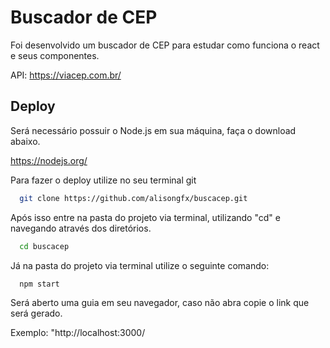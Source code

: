 
# Buscador de CEP

Foi desenvolvido um buscador de CEP para estudar como funciona o react e seus componentes.

API: https://viacep.com.br/

## Deploy

Será necessário possuir o Node.js em sua máquina, faça o download abaixo.

https://nodejs.org/

Para fazer o deploy utilize no seu terminal git

```bash
  git clone https://github.com/alisongfx/buscacep.git
```

Após isso entre na pasta do projeto via terminal, utilizando "cd" e navegando através dos diretórios.

```bash
  cd buscacep
```

Já na pasta do projeto via terminal utilize o seguinte comando:
```bash
  npm start
```

Será aberto uma guia em seu navegador, caso não abra copie o link que será gerado.

Exemplo: "http://localhost:3000/




